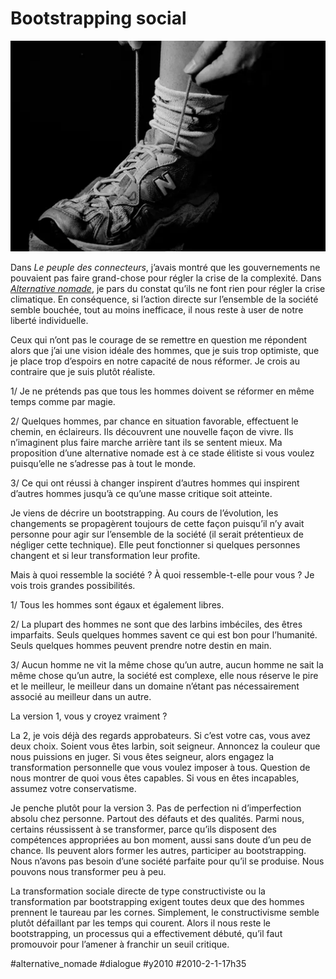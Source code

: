 # Bootstrapping social

![](_i/3535363255_e2c7abbbf11.webp)

Dans *Le peuple des connecteurs*, j’avais montré que les gouvernements ne pouvaient pas faire grand-chose pour régler la crise de la complexité. Dans *[Alternative nomade](../../books/alternative-nomade.md)*, je pars du constat qu’ils ne font rien pour régler la crise climatique. En conséquence, si l’action directe sur l’ensemble de la société semble bouchée, tout au moins inefficace, il nous reste à user de notre liberté individuelle.

Ceux qui n’ont pas le courage de se remettre en question me répondent alors que j’ai une vision idéale des hommes, que je suis trop optimiste, que je place trop d’espoirs en notre capacité de nous réformer. Je crois au contraire que je suis plutôt réaliste.

1/ Je ne prétends pas que tous les hommes doivent se réformer en même temps comme par magie.

2/ Quelques hommes, par chance en situation favorable, effectuent le chemin, en éclaireurs. Ils découvrent une nouvelle façon de vivre. Ils n’imaginent plus faire marche arrière tant ils se sentent mieux. Ma proposition d’une alternative nomade est à ce stade élitiste si vous voulez puisqu’elle ne s’adresse pas à tout le monde.

3/ Ce qui ont réussi à changer inspirent d’autres hommes qui inspirent d’autres hommes jusqu’à ce qu’une masse critique soit atteinte.

Je viens de décrire un bootstrapping. Au cours de l’évolution, les changements se propagèrent toujours de cette façon puisqu’il n’y avait personne pour agir sur l’ensemble de la société (il serait prétentieux de négliger cette technique). Elle peut fonctionner si quelques personnes changent et si leur transformation leur profite.

Mais à quoi ressemble la société ? À quoi ressemble-t-elle pour vous ? Je vois trois grandes possibilités.

1/ Tous les hommes sont égaux et également libres.

2/ La plupart des hommes ne sont que des larbins imbéciles, des êtres imparfaits. Seuls quelques hommes savent ce qui est bon pour l’humanité. Seuls quelques hommes peuvent prendre notre destin en main.

3/ Aucun homme ne vit la même chose qu’un autre, aucun homme ne sait la même chose qu’un autre, la société est complexe, elle nous réserve le pire et le meilleur, le meilleur dans un domaine n’étant pas nécessairement associé au meilleur dans un autre. 

La version 1, vous y croyez vraiment ?

La 2, je vois déjà des regards approbateurs. Si c’est votre cas, vous avez deux choix. Soient vous êtes larbin, soit seigneur. Annoncez la couleur que nous puissions en juger. Si vous êtes seigneur, alors engagez la transformation personnelle que vous voulez imposer à tous. Question de nous montrer de quoi vous êtes capables. Si vous en êtes incapables, assumez votre conservatisme.

Je penche plutôt pour la version 3. Pas de perfection ni d’imperfection absolu chez personne. Partout des défauts et des qualités. Parmi nous, certains réussissent à se transformer, parce qu’ils disposent des compétences appropriées au bon moment, aussi sans doute d’un peu de chance. Ils peuvent alors former les autres, participer au bootstrapping. Nous n’avons pas besoin d’une société parfaite pour qu’il se produise. Nous pouvons nous transformer peu à peu.

La transformation sociale directe de type constructiviste ou la transformation par bootstrapping exigent toutes deux que des hommes prennent le taureau par les cornes. Simplement, le constructivisme semble plutôt défaillant par les temps qui courent. Alors il nous reste le bootstrapping, un processus qui a effectivement débuté, qu’il faut promouvoir pour l’amener à franchir un seuil critique.

#alternative_nomade #dialogue #y2010 #2010-2-1-17h35
